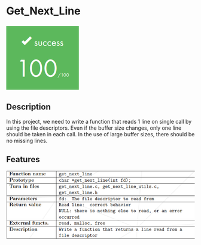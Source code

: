 # Get_Next_Line

![Project Image](img/src.png)

## Description

In this project, we need to write a function that reads 1 line on single call by using the file descriptors. Even if the buffer size  changes, only one line should be taken in each call. In the use of large buffer sizes, there should be no missing lines.

## Features

![Feature Image](img/features.png)

